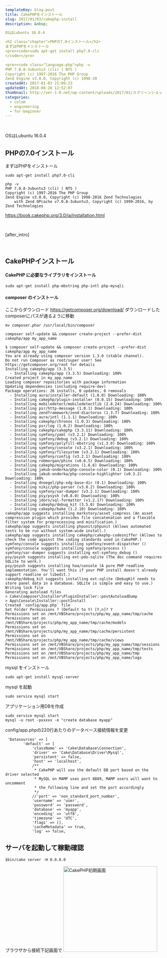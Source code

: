 ```yaml
---
templateKey: blog-post
title: CakePHPをインストール
slug: 2017/01/03/cakephp-install
description: &nbsp;

OSはLubuntu 16.0.4

<h2 class="chapter">PHPの7.0インストール</h2>
まずはPHPをインストール
<pre><code>sudo apt-get install php7.0-cli
</code></pre>

<pre><code class="language-php">php -v
PHP 7.0.8-3ubuntu3 (cli) ( NTS )
Copyright (c) 1997-2016 The PHP Group
Zend Engine v3.0.0, Copyright (c) 1998-20
createdAt: 2017-01-03 21:09:23
updatedAt: 2018-08-26 12:52:07
thumbnail: http://ver-1-0.net/wp-content/uploads/2017/01/スクリーンショット-2017-01-03-18.52.23.png
categories: 
  - colum
  - engineering
  - for-beginner
---
```


&nbsp;

OSはLubuntu 16.0.4

<h2 class="chapter">PHPの7.0インストール</h2>
まずはPHPをインストール
<pre><code>sudo apt-get install php7.0-cli
</code></pre>

<pre><code class="language-php">php -v
PHP 7.0.8-3ubuntu3 (cli) ( NTS )
Copyright (c) 1997-2016 The PHP Group
Zend Engine v3.0.0, Copyright (c) 1998-2016 Zend Technologies
    with Zend OPcache v7.0.8-3ubuntu3, Copyright (c) 1999-2016, by Zend Technologies
</code></pre>

<a href="https://book.cakephp.org/3.0/ja/installation.html">https://book.cakephp.org/3.0/ja/installation.html</a>

&nbsp;

[after_intro]

&nbsp;

<h2>CakePHPインストール</h2>

<h4>CakePHP に必要なライブラリをインストール</h4>
<pre><code class="language-bash">sudo apt-get install php-mbstring php-intl php-mysqli
</code></pre>


<h4>composer のインストール</h4>

ここからダウンロード
<a href="https://getcomposer.org/download/">https://getcomposer.org/download/</a>
ダウンロードしたcomposerにパスが通るように移動
<pre><code class="language-bash">mv composer.phar /usr/local/bin/composer</code></pre>


<pre><code class="language-bash">composer self-update && composer create-project --prefer-dist cakephp/app my_app_name</code></pre>





<pre><code class="language-bash">$ composer self-update && composer create-project --prefer-dist cakephp/app my_app_name
You are already using composer version 1.3.0 (stable channel).
Do not run Composer as root/super user! See https://getcomposer.org/root for details
Installing cakephp/app (3.3.5)
  - Installing cakephp/app (3.3.5) Downloading: 100%         
Created project in my_app_name
Loading composer repositories with package information
Updating dependencies (including require-dev)
Package operations: 26 installs, 0 updates, 0 removals
  - Installing aura/installer-default (1.0.0) Downloading: 100%         
  - Installing cakephp/plugin-installer (0.0.15) Downloading: 100%         
  - Installing mobiledetect/mobiledetectlib (2.8.24) Downloading: 100%         
  - Installing psr/http-message (1.0.1) Downloading: 100%         
  - Installing zendframework/zend-diactoros (1.3.7) Downloading: 100%         
  - Installing aura/intl (1.1.1) Downloading: 100%         
  - Installing cakephp/chronos (1.0.3) Downloading: 100%         
  - Installing psr/log (1.0.2) Downloading: 100%         
  - Installing cakephp/cakephp (3.3.11) Downloading: 100%         
  - Installing symfony/yaml (v3.2.1) Downloading: 100%         
  - Installing symfony/debug (v3.2.1) Downloading: 100%         
  - Installing symfony/polyfill-mbstring (v1.3.0) Downloading: 100%         
  - Installing symfony/console (v3.2.1) Downloading: 100%         
  - Installing symfony/filesystem (v3.2.1) Downloading: 100%         
  - Installing symfony/config (v3.2.1) Downloading: 100%         
  - Installing robmorgan/phinx (v0.6.5) Downloading: 100%         
  - Installing cakephp/migrations (1.6.6) Downloading: 100%         
  - Installing jakub-onderka/php-console-color (0.1) Downloading: 100%         
  - Installing jakub-onderka/php-console-highlighter (v0.3.2) Downloading: 100%         
  - Installing dnoegel/php-xdg-base-dir (0.1) Downloading: 100%         
  - Installing nikic/php-parser (v3.0.2) Downloading: 100%         
  - Installing symfony/var-dumper (v3.2.1) Downloading: 100%         
  - Installing psy/psysh (v0.8.0) Downloading: 100%         
  - Installing jdorn/sql-formatter (v1.2.17) Downloading: 100%         
  - Installing cakephp/debug_kit (3.5.0) Downloading: 100%         
  - Installing cakephp/bake (1.2.10) Downloading: 100%         
cakephp/app suggests installing markstory/asset_compress (An asset compression plugin which provides file concatenation and a flexible filter system for preprocessing and minification.)
cakephp/app suggests installing phpunit/phpunit (Allows automated tests to be run without system-wide install.)
cakephp/app suggests installing cakephp/cakephp-codesniffer (Allows to check the code against the coding standards used in CakePHP.)
symfony/console suggests installing symfony/event-dispatcher ()
symfony/console suggests installing symfony/process ()
symfony/var-dumper suggests installing ext-symfony_debug ()
psy/psysh suggests installing ext-pdo-sqlite (The doc command requires SQLite to work.)
psy/psysh suggests installing hoa/console (A pure PHP readline implementation. You'll want this if your PHP install doesn't already support readline or libedit.)
cakephp/debug_kit suggests installing ext-sqlite (DebugKit needs to store panel data in a database. SQLite is simple and easy to use.)
Writing lock file
Generating autoload files
> Cake\Composer\Installer\PluginInstaller::postAutoloadDump
> App\Console\Installer::postInstall
Created `config/app.php` file
Set Folder Permissions ? (Default to Y) [Y,n]? Y
Permissions set on /mnt/VBShare/projects/php/my_app_name/tmp/cache
Permissions set on /mnt/VBShare/projects/php/my_app_name/tmp/cache/models
Permissions set on /mnt/VBShare/projects/php/my_app_name/tmp/cache/persistent
Permissions set on /mnt/VBShare/projects/php/my_app_name/tmp/cache/views
Permissions set on /mnt/VBShare/projects/php/my_app_name/tmp/sessions
Permissions set on /mnt/VBShare/projects/php/my_app_name/tmp/tests
Permissions set on /mnt/VBShare/projects/php/my_app_name/tmp
Permissions set on /mnt/VBShare/projects/php/my_app_name/logs
</code></pre>

mysql をインストール
<pre><code class="language-bash">sudo apt-get install mysql-server</code></pre>

mysql を起動
<pre><code class="language-bash">sudo service mysql start</code></pre>

アプリケーション用DBを作成
<pre><code class="language-bash">sudo service mysql start
mysql -u root -pxxxxx -e "create database myapp"
</code></pre>

config/app.phpの220行あたりのデータベース接続情報を変更

<pre><code class="language-bash"> 'Datasources' => [
        'default' => [
            'className' => 'Cake\Database\Connection',
            'driver' => 'Cake\Database\Driver\Mysql',
            'persistent' => false,
            'host' => 'localhost',
            /** 
             * CakePHP will use the default DB port based on the driver selected
             * MySQL on MAMP uses port 8889, MAMP users will want to uncomment
             * the following line and set the port accordingly
             */
            //'port' => 'non_standard_port_number',
            'username' => 'user',
            'password' => 'password',
            'database' => 'myapp',
            'encoding' => 'utf8',
            'timezone' => 'UTC',
            'flags' => [], 
            'cacheMetadata' => true,
            'log' => false,
</code></pre>

<h2>サーバを起動して稼動確認</h2>

<pre><code class="language-bash">$bin/cake server -H 0.0.0.0</code></pre>

ブラウザから接続下記画面で
<img src="http://ver-1-0.net/wp-content/uploads/2017/01/スクリーンショット-2017-01-03-18.52.23-300x274.png" alt="CakePHP初期画面" width="300" height="274" class="alignnone size-medium wp-image-39" />


